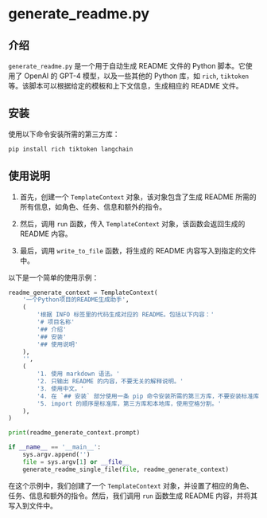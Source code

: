 # generate_readme.py

## 介绍

`generate_readme.py` 是一个用于自动生成 README 文件的 Python 脚本。它使用了 OpenAI 的 GPT-4 模型，以及一些其他的 Python 库，如 `rich`, `tiktoken` 等。该脚本可以根据给定的模板和上下文信息，生成相应的 README 文件。

## 安装

使用以下命令安装所需的第三方库：

```bash
pip install rich tiktoken langchain
```

## 使用说明

1. 首先，创建一个 `TemplateContext` 对象，该对象包含了生成 README 所需的所有信息，如角色、任务、信息和额外的指令。

2. 然后，调用 `run` 函数，传入 `TemplateContext` 对象，该函数会返回生成的 README 内容。

3. 最后，调用 `write_to_file` 函数，将生成的 README 内容写入到指定的文件中。

以下是一个简单的使用示例：

```python
readme_generate_context = TemplateContext(
    '一个Python项目的README生成助手',
    (
        '根据 INFO 标签里的代码生成对应的 README。包括以下内容：'
        '# 项目名称'
        '## 介绍'
        '## 安装'
        '## 使用说明'
    ),
    '',
    (
        '1. 使用 markdown 语法。'
        '2. 只输出 README 的内容，不要无关的解释说明。'
        '3. 使用中文。'
        '4. 在 `## 安装` 部分使用一条 pip 命令安装所需的第三方库，不要安装标准库。'
        '5. import 的顺序是标准库，第三方库和本地库，使用空格分割。'
    ),
)

print(readme_generate_context.prompt)

if __name__ == '__main__':
    sys.argv.append('')
    file = sys.argv[1] or __file__
    generate_readme_single_file(file, readme_generate_context)
```

在这个示例中，我们创建了一个 `TemplateContext` 对象，并设置了相应的角色、任务、信息和额外的指令。然后，我们调用 `run` 函数生成 README 内容，并将其写入到文件中。